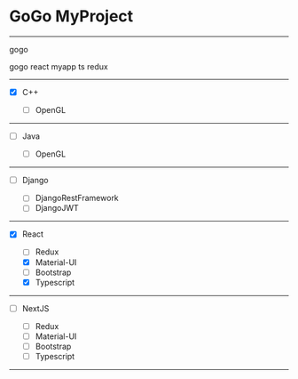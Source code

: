# GoGo MyProject

---

gogo <type> <appname> <flags>

gogo react myapp ts redux

---

- [x] C++

  - [ ] OpenGL

---

- [ ] Java

  - [ ] OpenGL

---

- [ ] Django

  - [ ] DjangoRestFramework
  - [ ] DjangoJWT

---

- [x] React

  - [ ] Redux
  - [x] Material-UI
  - [ ] Bootstrap
  - [x] Typescript

---

- [ ] NextJS

  - [ ] Redux
  - [ ] Material-UI
  - [ ] Bootstrap
  - [ ] Typescript

---
